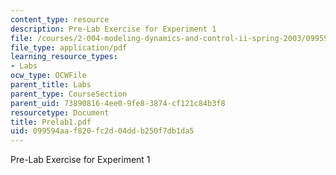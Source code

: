 ```yaml
---
content_type: resource
description: Pre-Lab Exercise for Experiment 1
file: /courses/2-004-modeling-dynamics-and-control-ii-spring-2003/099594aaf820fc2d04ddb250f7db1da5_Prelab1.pdf
file_type: application/pdf
learning_resource_types:
- Labs
ocw_type: OCWFile
parent_title: Labs
parent_type: CourseSection
parent_uid: 73890816-4ee0-9fe8-3874-cf121c84b3f8
resourcetype: Document
title: Prelab1.pdf
uid: 099594aa-f820-fc2d-04dd-b250f7db1da5
---
```

Pre-Lab Exercise for Experiment 1

